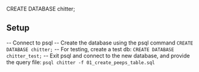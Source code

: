 CREATE DATABASE chitter;

## Setup
-- Connect to psql
-- Create the database using the psql command ```CREATE DATABASE chitter;```
-- For testing, create a test db: ```CREATE DATABASE chitter_test;```
-- Exit psql and connect to the new database, and provide the query file: ```psql chitter -f 01_create_peeps_table.sql```